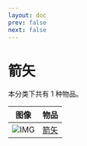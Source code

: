 ```yaml
---
layout: doc
prev: false
next: false
---
```


# 箭矢

本分类下共有 1 种物品。

| 图像 | 物品 |
| :-: | :-- |
| ![IMG](/wiki/item/arrow.png) | [箭矢](arrow) |

<style scoped>
  td img { max-width: 64px; max-height: 64px; }
</style>
